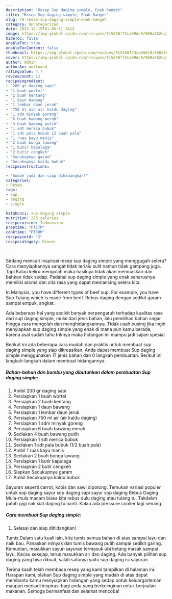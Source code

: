 ```yaml
---
description: "Resep Sup daging simple, Enak Banget"
title: "Resep Sup daging simple, Enak Banget"
slug: 78-resep-sup-daging-simple-enak-banget
category: Uncategorized
date: 2022-12-19T01:05:51.341Z
image: https://img-global.cpcdn.com/recipes/915348f73ca69dc9/680x482cq70/sup-daging-simple-foto-resep-utama.jpg
hideToc: false
enableToc: true
enableTocContent: false
thumbnail: https://img-global.cpcdn.com/recipes/915348f73ca69dc9/680x482cq70/sup-daging-simple-foto-resep-utama.jpg
cover: https://img-global.cpcdn.com/recipes/915348f73ca69dc9/680x482cq70/sup-daging-simple-foto-resep-utama.jpg
author: Admin
authorAv: notfound
ratingvalue: 4.7
reviewcount: 12
recipeingredient:
- "200 gr daging sapi"
- "1 buah wortel"
- "2 buah kentang"
- "1 daun bawang"
- "1 lembar daun jeruk"
- "750 ml air air kaldu daging"
- "1 sdm minyak goreng"
- "6 buah bawang merah"
- "4 buah bawang putih"
- "1 sdt merica bubuk"
- "1 sdt pala bubuk 12 buah pala"
- "1 ruas kayu manis"
- "2 buah bunga lawang"
- "1 butir kapulaga"
- "2 butir cengkeh"
- "Secukupnya garam"
- "Secukupnya kaldu bubuk"
recipeinstructions:

- "Sudah jadi dan siap dihidangkan!"
categories:
- Resep
tags:
- sup
- daging
- simple

katakunci: sup daging simple 
nutrition: 273 calories
recipecuisine: Indonesian
preptime: "PT17M"
cooktime: "PT30M"
recipeyield: "2"
recipecategory: Dinner

---
```



Sedang mencari inspirasi resep sup daging simple yang menggugah selera? Cara menyiapkannya sangat tidak terlalu sulit namun tidak gampang juga. Tapi Kalau keliru mengolah maka hasilnya tidak akan memuaskan dan bahkan tidak sedap. Padahal sup daging simple yang enak seharusnya memiliki aroma dan cita rasa yang dapat memancing selera kita.


In Malaysia, you have different types of beef sup. For example, you have Sup Tulang which is made from beef. Rebus daging dengan sedikit garam sampai empuk, angkat.

Ada beberapa hal yang sedikit banyak berpengaruh terhadap kualitas rasa dari sup daging simple, mulai dari jenis bahan, lalu pemilihan bahan segar hingga cara mengolah dan menghidangkannya. Tidak usah pusing jika ingin menyiapkan sup daging simple yang enak di mana pun kamu berada, karena asal sudah tahu triknya maka hidangan ini mampu jadi sajian spesial.


Berikut ini ada beberapa cara mudah dan praktis untuk membuat sup daging simple yang siap dikreasikan. Anda dapat membuat Sup daging simple menggunakan 17 jenis bahan dan 0 langkah pembuatan. Berikut ini langkah-langkah dalam membuat hidangannya.

<!--inarticleads1-->

##### Bahan-bahan dan bumbu yang dibutuhkan dalam pembuatan Sup daging simple:

1. Ambil 200 gr daging sapi
1. Persiapkan 1 buah wortel
1. Persiapkan 2 buah kentang
1. Persiapkan 1 daun bawang
1. Persiapkan 1 lembar daun jeruk
1. Persiapkan 750 ml air (air kaldu daging)
1. Persiapkan 1 sdm minyak goreng
1. Persiapkan 6 buah bawang merah
1. Sediakan 4 buah bawang putih
1. Persiapkan 1 sdt merica bubuk
1. Sediakan 1 sdt pala bubuk (1/2 buah pala)
1. Ambil 1 ruas kayu manis
1. Sediakan 2 buah bunga lawang
1. Persiapkan 1 butir kapulaga
1. Persiapkan 2 butir cengkeh
1. Siapkan Secukupnya garam
1. Ambil Secukupnya kaldu bubuk


Sayuran seperti carrot, kobis dan sawi dipotong. Temukan variasi populer untuk sop daging sayur sop daging sapi sayur sop daging Rebus Daging Mula-mula macam biasa kita rebus dulu daging atau tulang tu. Takdelah patah gigi nak siat daging tu nanti. Kalau ada pressure cooker lagi senang. 

<!--inarticleads2-->

##### Cara membuat Sup daging simple:


1. Selesai dan siap dihidangkan!

Tumis Dalam satu kuali lain, kita tumis semua bahan di atas sampai layu dan naik bau. Panaskan minyak dan tumis bawang putih sampai sedikit garing. Kemudian, masukkan sayur-sayuran termasuk ubi ketang masak sampai layu. Kacau sekejap, terus masukkan air dan daging. Ada banyak pilihan sup daging yang bisa dibuat, salah satunya yaitu sup daging isi sayuran. 

Terima kasih telah membaca resep yang kami tampilkan di halaman ini. Harapan kami, olahan Sup daging simple yang mudah di atas dapat membantu kamu menyiapkan hidangan yang sedap untuk keluarga/teman maupun menjadi inspirasi bagi anda yang berkeinginan untuk berjualan makanan. Semoga bermanfaat dan selamat mencoba!

